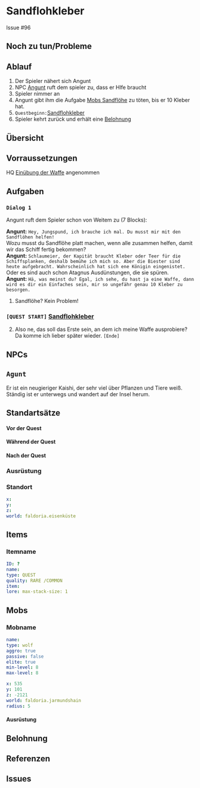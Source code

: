 # Sandflohkleber <!-- omit in toc -->
Issue #96

## Noch zu tun/Probleme

## Ablauf

1. Der Spieler nähert sich Angunt
2. NPC [Angunt](#Angunt) ruft dem spieler zu, dass er Hlfe braucht
3. Spieler nimmer an
4. Angunt gibt ihm die Aufgabe [Mobs Sandflöhe](#Sandflöhe) zu töten, bis er 10 Kleber hat.
5.  `Questbeginn:`[Sandflohkleber](#sandflohkleber)
6. Spieler kehrt zurück und erhält eine [Belohnung](#Belohnung)
   
## Übersicht

## Vorraussetzungen

HQ [Einübung der Waffe](../../5-einübung-der-waffe/ReADME-md) angenommen

## Aufgaben

### `Dialog 1`

Angunt ruft dem Spieler schon von Weitem zu (7 Blocks):   

**Angunt:** `Hey, Jungspund, ich brauche ich mal. Du musst mir mit den Sandflöhen helfen!`      
Wozu musst du Sandflöhe platt machen, wenn alle zusammen helfen, damit wir das Schiff fertig bekommen?            
**Angunt:** `Schlaumeier, der Kapität braucht Kleber oder Teer für die Schiffsplanken, deshalb bemühe ich mich so. Aber die Biester sind heute aufgebracht. Wahrscheinlich hat sich ene Königin eingenistet.`      
Oder es sind auch schon Atagnus Ausdünstungen, die sie spüren.      
**Angunt:** `Hä, was meinst du? Egal, ich sehe, du hast ja eine Waffe, dann wird es dir ein Einfaches sein, mir so ungefähr genau 10 Kleber zu besorgen.`   

1. Sandflöhe? Kein Problem!
   
###  `[QUEST START]` [Sandflohkleber](#sandflohkleber)

2. Also ne, das soll das Erste sein, an dem ich meine Waffe ausprobiere? Da komme ich lieber später wieder. `[Ende]`




## NPCs

## `Agunt`

Er ist ein neugieriger Kaishi, der sehr viel über Pflanzen und Tiere weiß. Ständig ist er unterwegs und wandert auf der Insel herum.


## Standartsätze  
#### Vor der Quest
#### Während der Quest  
#### Nach der Quest
### Ausrüstung
### Standort



```yml
x: 
y: 
z: 
world: faldoria.eisenküste
```

## Items

### Itemname

```yml
ID: ?
name: 
type: QUEST
quality: RARE /COMMON
item: 
lore: max-stack-size: 1
```


## Mobs
### Mobname

```yml
name: 
type: wolf
aggro: true
passive: false
elite: true
min-level: 8
max-level: 8
```
```yml
x: 535
y: 101
z: -2121
world: faldoria.jarmundshain
radius: 5
```


#### Ausrüstung
## Belohnung
## Referenzen
## Issues


